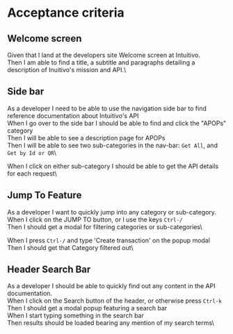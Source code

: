 # Acceptance criteria

## Welcome screen

Given that I land at the developers site Welcome screen at Intuitivo.\
Then I am able to find a title, a subtitle and paragraphs detailing a description of Inuitivo's mission and API.\

## Side bar

As a developer I need to be able to use the navigation side bar to find reference documentation about Intuitivo's API\
When I go over to the side bar I should be able to find and click the "APOPs" category\
Then I will be able to see a description page for APOPs\
Then I will be able to see two sub-categories in the nav-bar: `Get All`, and `Get by Id or QR`\

When I click on either sub-category I should be able to get the API details for each request\

## Jump To Feature

As a developer I want to quickly jump into any category or sub-category.\
When I click on the JUMP TO button, or I use the keys `Ctrl-/`\
Then I should get a modal for filtering categories or sub-categories\

When I press `Ctrl-/` and type 'Create transaction' on the popup modal\
Then I should get that Category filtered out\

## Header Search Bar

As a developer I should be able to quickly find out any content in the API documentation.\
When I click on the Search button of the header, or otherwise press `Ctrl-k`\
Then I should get a modal popup featuring a search bar\
When I start typing something in the search bar\
Then results should be loaded bearing any mention of my search terms\

